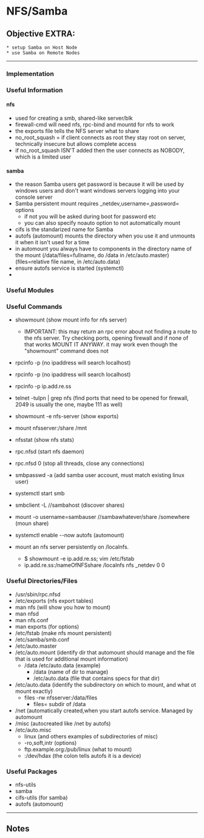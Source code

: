 # NFS/Samba

## Objective EXTRA:
	* setup Samba on Host Node
	* use Samba on Remote Nodes

---

### Implementation

### Useful Information
#### nfs
* used for creating a smb, shared-like server/blk
* firewall-cmd will need nfs, rpc-bind and mountd for nfs to work
* the exports file tells the NFS server what to share
* no_root_squash = if client connects as root they stay root on server, technically insecure but allows complete access
* if no_root_squash ISN'T added then the user connects as NOBODY, which is a limited user

#### samba
* the reason Samba users get password is because it will be used by windows users and don't want windows servers logging into your console server
* Samba persistent mount requires _netdev,username=,password= options
	* if not you will be asked during boot for password etc
	* you can also specify noauto option to not automatically mount
* cifs is the standarized name for Samba
* autofs (automount) mounts the directory when you use it and unmounts it when it isn't used for a time
*  in automount you always have to components in the directory name of the mount (/data/files=fullname, do /data in /etc/auto.master) (files=relative file name, in /etc/auto.data)
* ensure autofs service is started (systemctl)
* 


### Useful Modules

### Useful Commands
* showmount (show mount info for nfs server)
	* IMPORTANT: this may return an rpc error about not finding a route to the nfs server. Try checking ports, opening firewall and if none of that works MOUNT IT ANYWAY. it may work even though the "showmount" command does not
* rpcinfo -p (no ipaddress will search localhost)
* rpcinfo -p (no ipaddress will search localhost)
* rpcinfo -p ip.add.re.ss 
* telnet -tulpn | grep nfs (find ports that need to be opened for firewall, 2049 is usually the one, maybe 111 as well)
* showmount -e nfs-server (show exports)
* mount nfsserver:/share /mnt
* nfsstat (show nfs stats)
* rpc.nfsd (start nfs daemon)
* rpc.nfsd 0 (stop all threads, close any connections)
* smbpasswd -a (add samba user account, must match existing linux user)
* systemctl start smb
* smbclient -L //sambahost (discover shares)
* mount -o username=sambauser //sambawhatever/share /somewhere (moun share)
* systemctl enable --now autofs (automount)

* mount an nfs server persistently on /localnfs.
	* $ showmount -e ip.add.re.ss; vim /etc/fstab
	* ip.add.re.ss:/nameOfNFSshare	/localnfs	nfs	_netdev		0 0



### Useful Directories/Files
* /usr/sbin/rpc.nfsd
* /etc/exports (nfs export tables)
* man nfs (will show you how to mount)
* man nfsd
* man nfs.conf
* man exports (for options)
* /etc/fstab (make nfs mount persistent)
* /etc/samba/smb.conf
* /etc/auto.master
* /etc/auto.mount (identify dir that automount should manage and the file that is used for additional mount information)
	* /data /etc/auto.data (example)
		* /data (name of dir to manage)
		* /etc/auto.data (file that contains specs for that dir)
* /etc/auto.data (identify the subdirectory on which to mount, and what ot mount exactly)
	* files -rw nfsserver:/data/files
		* files= subdir of /data
* /net (automatically created,when you start autofs service. Managed by automount
* /misc (autocreated like /net by autofs)
* /etc/auto.misc
	* linux (and others examples of subdirectories of misc)
	* -ro,soft,intr (options)
	*  ftp.example.org:/pub/linux (what to mount)
	* :/dev/hdax (the colon tells autofs it is a device)

### Useful Packages
* nfs-utils
* samba
* cifs-utils (for samba)
* autofs (automount)

---

## Notes
